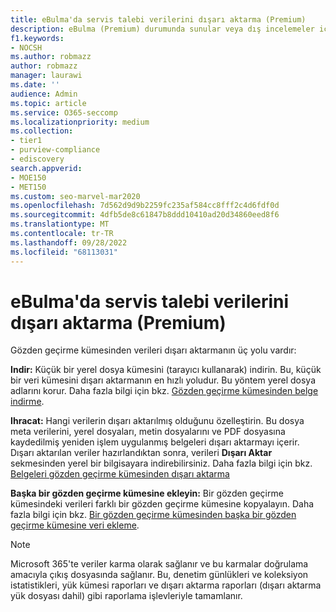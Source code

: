 ```yaml
---
title: eBulma'da servis talebi verilerini dışarı aktarma (Premium)
description: eBulma (Premium) durumunda sunular veya dış incelemeler için bir gözden geçirme kümesinden içeriği dışarı aktarmayı veya indirmeyi öğrenin.
f1.keywords:
- NOCSH
ms.author: robmazz
author: robmazz
manager: laurawi
ms.date: ''
audience: Admin
ms.topic: article
ms.service: O365-seccomp
ms.localizationpriority: medium
ms.collection:
- tier1
- purview-compliance
- ediscovery
search.appverid:
- MOE150
- MET150
ms.custom: seo-marvel-mar2020
ms.openlocfilehash: 7d562d9d9b2259fc235af584cc8fff2c4d6fdf0d
ms.sourcegitcommit: 4dfb5de8c61847b8ddd10410ad20d34860eed8f6
ms.translationtype: MT
ms.contentlocale: tr-TR
ms.lasthandoff: 09/28/2022
ms.locfileid: "68113031"
---
```

# <a name="export-case-data-in-ediscovery-premium"></a>eBulma'da servis talebi verilerini dışarı aktarma (Premium)

Gözden geçirme kümesinden verileri dışarı aktarmanın üç yolu vardır:

**Indir:** Küçük bir yerel dosya kümesini (tarayıcı kullanarak) indirin. Bu, küçük bir veri kümesini dışarı aktarmanın en hızlı yoludur. Bu yöntem yerel dosya adlarını korur. Daha fazla bilgi için bkz. [Gözden geçirme kümesinden belge indirme](download-documents-from-review-set.md).

**Ihracat:** Hangi verilerin dışarı aktarılmış olduğunu özelleştirin. Bu dosya meta verilerini, yerel dosyaları, metin dosyalarını ve PDF dosyasına kaydedilmiş yeniden işlem uygulanmış belgeleri dışarı aktarmayı içerir. Dışarı aktarılan veriler hazırlandıktan sonra, verileri **Dışarı Aktar** sekmesinden yerel bir bilgisayara indirebilirsiniz. Daha fazla bilgi için bkz. [Belgeleri gözden geçirme kümesinden dışarı aktarma](export-documents-from-review-set.md)

**Başka bir gözden geçirme kümesine ekleyin:** Bir gözden geçirme kümesindeki verileri farklı bir gözden geçirme kümesine kopyalayın. Daha fazla bilgi için bkz. [Bir gözden geçirme kümesinden başka bir gözden geçirme kümesine veri ekleme](add-data-to-review-set-from-another-review-set.md).

> [!NOTE]
> Microsoft 365'te veriler karma olarak sağlanır ve bu karmalar doğrulama amacıyla çıkış dosyasında sağlanır. Bu, denetim günlükleri ve koleksiyon istatistikleri, yük kümesi raporları ve dışarı aktarma raporları (dışarı aktarma yük dosyası dahil) gibi raporlama işlevleriyle tamamlanır.
